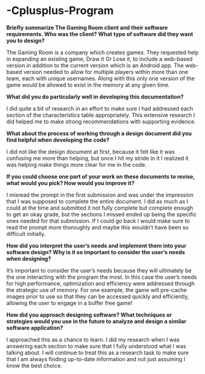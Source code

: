 # -Cplusplus-Program
**Briefly summarize The Gaming Room client and their software requirements. Who was the client? What type of software did they want you to design?**

The Gaming Room is a company which creates games. They requested help in expanding an existing game, Draw it Or Lose it, to include a web-based version in addition to the current version which is an Android app. The web-based version needed to allow for multiple players within more than one team, each with unique usernames. Along with this only one version of the game would be allowed to exist in the memory at any given time.

**What did you do particularly well in developing this documentation?**

I did quite a bit of research in an effort to make sure I had addressed each section of the characteristics table appropriately. This extensive research I did helped me to make strong recommendations with supporting evidence.

**What about the process of working through a design document did you find helpful when developing the code?**

I did not like the design document at first, because it felt like it was confusing me more than helping, but once I hit my stride in it I realized it was helping make things more clear for me in the code. 

**If you could choose one part of your work on these documents to revise, what would you pick? How would you improve it?**

I misread the prompt in the first submission and was under the impression that I was supposed to complete the entire document. I did as much as I could at the time and submitted it not fully complete but complete enough to get an okay grade, but the sections I missed ended up being the specific ones needed for that submission. If I could go back I would make sure to read the prompt more thoroughly and maybe this wouldn’t have been so difficult initially.

**How did you interpret the user’s needs and implement them into your software design? Why is it so important to consider the user’s needs when designing?**

It’s important to consider the user’s needs because they will ultimately be the one interacting with the program the most. In this case the user’s needs for high performance, optimization and efficiency were addressed through the strategic use of memory. For one example, the game will pre-cache images prior to use so that they can be accessed quickly and efficiently, allowing the user to engage in a buffer free game!

**How did you approach designing software? What techniques or strategies would you use in the future to analyze and design a similar software application?**

I approached this as a chance to learn. I did my research when I was answering each section to make sure that I fully understood what I was talking about. I will continue to treat this as a research task to make sure that I am always finding up-to-date information and not just assuming I know the best choice.
